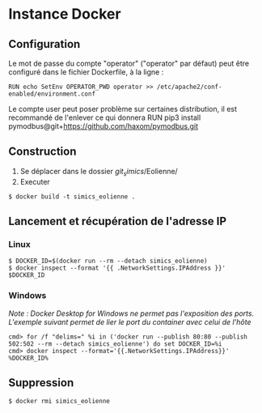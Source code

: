 # Instance Docker

## Configuration
Le mot de passe du compte "operator" ("operator" par défaut) peut être configuré dans le fichier Dockerfile, à la ligne :
```
RUN echo SetEnv OPERATOR_PWD operator >> /etc/apache2/conf-enabled/environment.conf
```
Le compte user peut poser problème sur certaines distribution, il est recommandé de l'enlever ce qui donnera
RUN pip3 install pymodbus@git+https://github.com/haxom/pymodbus.git
## Construction
1. Se déplacer dans le dossier $git_simics$/Eolienne/
2. Executer
```
$ docker build -t simics_eolienne .
```

## Lancement et récupération de l'adresse IP
### Linux
```
$ DOCKER_ID=$(docker run --rm --detach simics_eolienne)
$ docker inspect --format '{{ .NetworkSettings.IPAddress }}' $DOCKER_ID
```

### Windows

*Note : Docker Desktop for Windows ne permet pas l'exposition des ports. L'exemple suivant permet de lier le port du container avec celui de l'hôte*

```
cmd> for /f "delims=" %i in ('docker run --publish 80:80 --publish 502:502 --rm --detach simics_eolienne') do set DOCKER_ID=%i
cmd> docker inspect --format='{{.NetworkSettings.IPAddress}}' %DOCKER_ID%
```

## Suppression
```
$ docker rmi simics_eolienne
```
